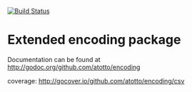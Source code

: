 [![Build Status](https://travis-ci.org/atotto/encoding.png)](https://travis-ci.org/atotto/encoding)

# Extended encoding package

Documentation can be found at http://godoc.org/github.com/atotto/encoding


coverage: http://gocover.io/github.com/atotto/encoding/csv
